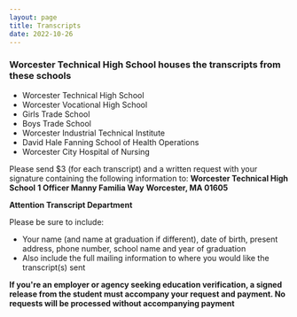 ```yaml
---
layout: page
title: Transcripts
date: 2022-10-26
---
```


### Worcester Technical High School houses the transcripts from these schools

- Worcester Technical High School
- Worcester Vocational High School
- Girls Trade School
- Boys Trade School
- Worcester Industrial Technical Institute
- David Hale Fanning School of Health Operations
- Worcester City Hospital of Nursing


Please send $3 (for each transcript) and a written request with your signature containing the following information to:
**Worcester Technical High School**
**1 Officer Manny Familia Way**
**Worcester, MA 01605**

**Attention Transcript Department**

Please be sure to include:
- Your name (and name at graduation if different), date of birth, present address, phone number, school name and year of graduation
- Also include the full mailing information to where you would like the transcript(s) sent


**If you're an employer or agency seeking education verification, a signed release from the student must accompany your request and payment. No requests will be processed without accompanying payment**